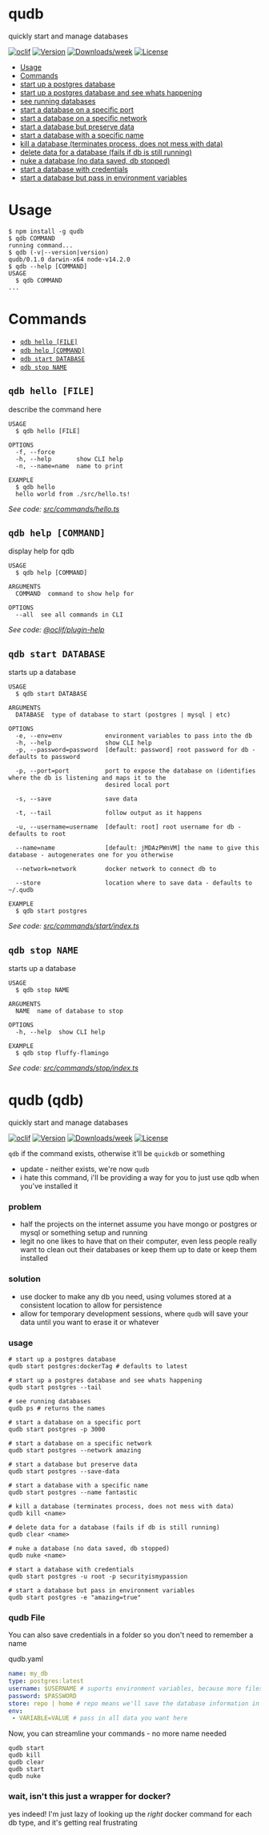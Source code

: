 qudb
====

quickly start and manage databases

[![oclif](https://img.shields.io/badge/cli-oclif-brightgreen.svg)](https://oclif.io)
[![Version](https://img.shields.io/npm/v/qudb.svg)](https://npmjs.org/package/qudb)
[![Downloads/week](https://img.shields.io/npm/dw/qudb.svg)](https://npmjs.org/package/qudb)
[![License](https://img.shields.io/npm/l/qudb.svg)](https://github.com/trulyronak/qudb/blob/master/package.json)

<!-- toc -->
* [Usage](#usage)
* [Commands](#commands)
* [start up a postgres database](#start-up-a-postgres-database)
* [start up a postgres database and see whats happening](#start-up-a-postgres-database-and-see-whats-happening)
* [see running databases](#see-running-databases)
* [start a database on a specific port](#start-a-database-on-a-specific-port)
* [start a database on a specific network](#start-a-database-on-a-specific-network)
* [start a database but preserve data](#start-a-database-but-preserve-data)
* [start a database with a specific name](#start-a-database-with-a-specific-name)
* [kill a database (terminates process, does not mess with data)](#kill-a-database-terminates-process-does-not-mess-with-data)
* [delete data for a database (fails if db is still running)](#delete-data-for-a-database-fails-if-db-is-still-running)
* [nuke a database (no data saved, db stopped)](#nuke-a-database-no-data-saved-db-stopped)
* [start a database with credentials](#start-a-database-with-credentials)
* [start a database but pass in environment variables](#start-a-database-but-pass-in-environment-variables)
<!-- tocstop -->
# Usage
<!-- usage -->
```sh-session
$ npm install -g qudb
$ qdb COMMAND
running command...
$ qdb (-v|--version|version)
qudb/0.1.0 darwin-x64 node-v14.2.0
$ qdb --help [COMMAND]
USAGE
  $ qdb COMMAND
...
```
<!-- usagestop -->
# Commands
<!-- commands -->
* [`qdb hello [FILE]`](#qdb-hello-file)
* [`qdb help [COMMAND]`](#qdb-help-command)
* [`qdb start DATABASE`](#qdb-start-database)
* [`qdb stop NAME`](#qdb-stop-name)

## `qdb hello [FILE]`

describe the command here

```
USAGE
  $ qdb hello [FILE]

OPTIONS
  -f, --force
  -h, --help       show CLI help
  -n, --name=name  name to print

EXAMPLE
  $ qdb hello
  hello world from ./src/hello.ts!
```

_See code: [src/commands/hello.ts](https://github.com/trulyronak/qudb/blob/v0.1.0/src/commands/hello.ts)_

## `qdb help [COMMAND]`

display help for qdb

```
USAGE
  $ qdb help [COMMAND]

ARGUMENTS
  COMMAND  command to show help for

OPTIONS
  --all  see all commands in CLI
```

_See code: [@oclif/plugin-help](https://github.com/oclif/plugin-help/blob/v3.1.0/src/commands/help.ts)_

## `qdb start DATABASE`

starts up a database

```
USAGE
  $ qdb start DATABASE

ARGUMENTS
  DATABASE  type of database to start (postgres | mysql | etc)

OPTIONS
  -e, --env=env            environment variables to pass into the db
  -h, --help               show CLI help
  -p, --password=password  [default: password] root password for db - defaults to password

  -p, --port=port          port to expose the database on (identifies where the db is listening and maps it to the
                           desired local port

  -s, --save               save data

  -t, --tail               follow output as it happens

  -u, --username=username  [default: root] root username for db - defaults to root

  --name=name              [default: jMDAzPWnVM] the name to give this database - autogenerates one for you otherwise

  --network=network        docker network to connect db to

  --store                  location where to save data - defaults to ~/.qudb

EXAMPLE
  $ qdb start postgres
```

_See code: [src/commands/start/index.ts](https://github.com/trulyronak/qudb/blob/v0.1.0/src/commands/start/index.ts)_

## `qdb stop NAME`

starts up a database

```
USAGE
  $ qdb stop NAME

ARGUMENTS
  NAME  name of database to stop

OPTIONS
  -h, --help  show CLI help

EXAMPLE
  $ qdb stop fluffy-flamingo
```

_See code: [src/commands/stop/index.ts](https://github.com/trulyronak/qudb/blob/v0.1.0/src/commands/stop/index.ts)_
<!-- commandsstop -->

qudb (qdb)
====

quickly start and manage databases

[![oclif](https://img.shields.io/badge/cli-oclif-brightgreen.svg)](https://oclif.io)
[![Version](https://img.shields.io/npm/v/qudb.svg)](https://npmjs.org/package/qudb)
[![Downloads/week](https://img.shields.io/npm/dw/qudb.svg)](https://npmjs.org/package/qudb)
[![License](https://img.shields.io/npm/l/qudb.svg)](https://github.com/trulyronak/qudb/blob/master/package.json)



`qdb` if the command exists, otherwise it'll be `quickdb` or something

- update - neither exists, we're now `qudb`
- i hate this command, i'll be providing a way for you to just use qdb when you've installed it

### problem

- half the projects on the internet assume you have mongo or postgres or mysql or something setup and running
- legit no one likes to have that on their computer, even less people really want to clean out their databases or keep them up to date or keep them installed



### solution

- use docker to make any db you need, using volumes stored at a consistent location to allow for persistence
- allow for temporary development sessions, where `qudb` will save your data until you want to erase it or whatever


### usage

```
# start up a postgres database
qudb start postgres:dockerTag # defaults to latest

# start up a postgres database and see whats happening
qudb start postgres --tail

# see running databases
qudb ps # returns the names

# start a database on a specific port
qudb start postgres -p 3000

# start a database on a specific network
qudb start postgres --network amazing

# start a database but preserve data
qudb start postgres --save-data

# start a database with a specific name
qudb start postgres --name fantastic

# kill a database (terminates process, does not mess with data)
qudb kill <name>

# delete data for a database (fails if db is still running)
qudb clear <name>

# nuke a database (no data saved, db stopped)
qudb nuke <name>

# start a database with credentials
qudb start postgres -u root -p securityismypassion

# start a database but pass in environment variables
qudb start postgres -e "amazing=true"

```

### qudb File

You can also save credentials in a folder so you don't need to remember a name

qudb.yaml

```yaml
name: my_db
type: postgres:latest
username: $USERNAME # suports environment variables, because more files == joy
password: $PASSWORD
store: repo | home # repo means we'll save the database information in this folder, home means we'll store it in ~/.qudb like we do everything else
env:
 - VARIABLE=VALUE # pass in all data you want here
```

Now, you can streamline your commands - no more name needed

```
qudb start
qudb kill 
qudb clear
qudb start
qudb nuke
```


### wait, isn't this just a wrapper for docker?

yes indeed! I'm just lazy of looking up the *right* docker command for each db type, and it's getting real frustrating
